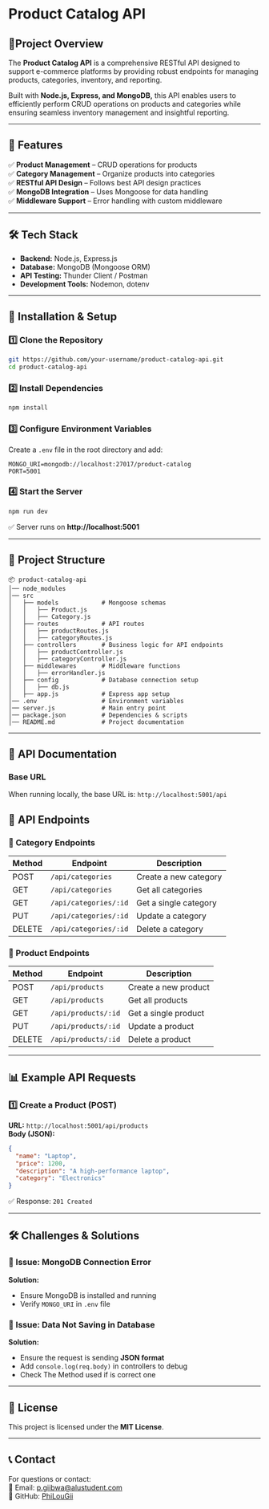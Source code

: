 # **Product Catalog API**  

## **📁Project Overview**  
The **Product Catalog API** is a comprehensive RESTful API designed to support e-commerce platforms by providing robust endpoints for managing products, categories, inventory, and reporting. 

Built with **Node.js, Express, and MongoDB,** this API enables users to efficiently perform CRUD operations on products and categories while ensuring seamless inventory management and insightful reporting.

---

## **📜 Features**  
✅ **Product Management** – CRUD operations for products  
✅ **Category Management** – Organize products into categories  
✅ **RESTful API Design** – Follows best API design practices  
✅ **MongoDB Integration** – Uses Mongoose for data handling  
✅ **Middleware Support** – Error handling with custom middleware  

---

## **🛠️ Tech Stack**  
- **Backend:** Node.js, Express.js  
- **Database:** MongoDB (Mongoose ORM)  
- **API Testing:** Thunder Client / Postman  
- **Development Tools:** Nodemon, dotenv  

---

## **🚀 Installation & Setup**  

### **1️⃣ Clone the Repository**  
```bash
git https://github.com/your-username/product-catalog-api.git
cd product-catalog-api
```

### **2️⃣ Install Dependencies**  
```bash
npm install
```

### **3️⃣ Configure Environment Variables**  
Create a `.env` file in the root directory and add:  
```
MONGO_URI=mongodb://localhost:27017/product-catalog
PORT=5001
```

### **4️⃣ Start the Server**  
```bash
npm run dev
```
✅ Server runs on **http://localhost:5001**  

---

## **📂 Project Structure**  
```
📦 product-catalog-api
│── node_modules
│── src
│   ├── models            # Mongoose schemas
│   │   ├── Product.js
│   │   ├── Category.js
│   ├── routes            # API routes
│   │   ├── productRoutes.js
│   │   ├── categoryRoutes.js
│   ├── controllers       # Business logic for API endpoints
│   │   ├── productController.js
│   │   ├── categoryController.js
│   ├── middlewares       # Middleware functions
│   │   ├── errorHandler.js
│   ├── config            # Database connection setup
│   │   ├── db.js
│   ├── app.js            # Express app setup
│── .env                  # Environment variables
│── server.js             # Main entry point
│── package.json          # Dependencies & scripts
│── README.md             # Project documentation
```

---

## **📝 API Documentation**
### Base URL
When running locally, the base URL is: ```http://localhost:5001/api```

## **📡 API Endpoints**  

### **🔹 Category Endpoints**  
| Method | Endpoint                | Description                 |
|--------|-------------------------|-----------------------------|
| POST   | `/api/categories`       | Create a new category       |
| GET    | `/api/categories`       | Get all categories          |
| GET    | `/api/categories/:id`   | Get a single category       |
| PUT    | `/api/categories/:id`   | Update a category           |
| DELETE | `/api/categories/:id`   | Delete a category           |

### **🔹 Product Endpoints**  
| Method | Endpoint                | Description                 |
|--------|-------------------------|-----------------------------|
| POST   | `/api/products`         | Create a new product        |
| GET    | `/api/products`         | Get all products            |
| GET    | `/api/products/:id`     | Get a single product        |
| PUT    | `/api/products/:id`     | Update a product            |
| DELETE | `/api/products/:id`     | Delete a product            |

---

## **📊 Example API Requests**  

### **1️⃣ Create a Product (POST)**
**URL:** `http://localhost:5001/api/products`  
**Body (JSON):**  
```json
{
  "name": "Laptop",
  "price": 1200,
  "description": "A high-performance laptop",
  "category": "Electronics"
}
```
✅ Response: `201 Created`

---

## **🛠️ Challenges & Solutions**  

### **🔸 Issue: MongoDB Connection Error**
**Solution:**  
- Ensure MongoDB is installed and running  
- Verify `MONGO_URI` in `.env` file  

### **🔸 Issue: Data Not Saving in Database**
**Solution:**  
- Ensure the request is sending **JSON format**  
- Add `console.log(req.body)` in controllers to debug
- Check The Method used if is correct one 

---

## **📜 License**  
This project is licensed under the **MIT License**.  

---

## **📞 Contact**  
For questions or contact:  
📧 Email: p.giibwa@alustudent.com  
🔗 GitHub: [PhiLouGii](https://github.com/PhiLouGii/product-catalog-api.git)  
